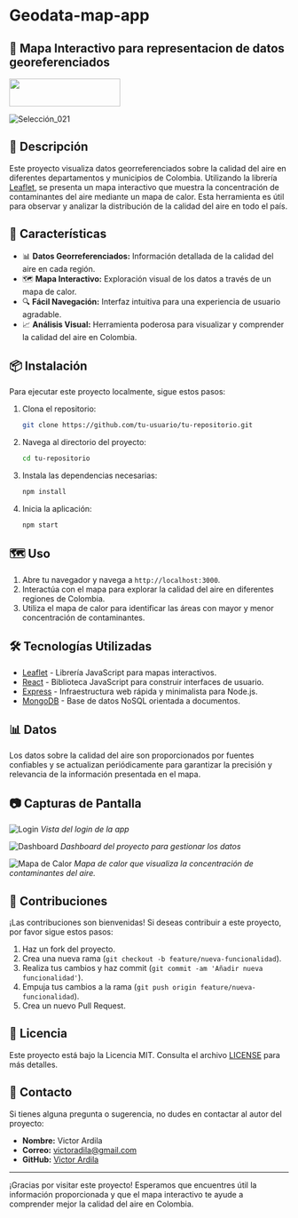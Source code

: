 # Geodata-map-app

## 📍 Mapa Interactivo para representacion de datos georeferenciados

<img src="https://leafletjs.com/docs/images/logo.png" width="200" height="50">

![Selección_021](https://github.com/Valfonsoardila10/Geodata-map-app/assets/106699036/cf5db26e-f6ba-4d4a-b290-f5e71b37a305)

## 📜 Descripción

Este proyecto visualiza datos georreferenciados sobre la calidad del aire en diferentes departamentos y municipios de Colombia. Utilizando la librería [Leaflet](https://leafletjs.com/), se presenta un mapa interactivo que muestra la concentración de contaminantes del aire mediante un mapa de calor. Esta herramienta es útil para observar y analizar la distribución de la calidad del aire en todo el país.

## 🚀 Características

- 📊 **Datos Georreferenciados:** Información detallada de la calidad del aire en cada región.
- 🗺️ **Mapa Interactivo:** Exploración visual de los datos a través de un mapa de calor.
- 🔍 **Fácil Navegación:** Interfaz intuitiva para una experiencia de usuario agradable.
- 📈 **Análisis Visual:** Herramienta poderosa para visualizar y comprender la calidad del aire en Colombia.

## 📦 Instalación

Para ejecutar este proyecto localmente, sigue estos pasos:

1. Clona el repositorio:
    ```bash
    git clone https://github.com/tu-usuario/tu-repositorio.git
    ```

2. Navega al directorio del proyecto:
    ```bash
    cd tu-repositorio
    ```

3. Instala las dependencias necesarias:
    ```bash
    npm install
    ```

4. Inicia la aplicación:
    ```bash
    npm start
    ```

## 🗺️ Uso

1. Abre tu navegador y navega a `http://localhost:3000`.
2. Interactúa con el mapa para explorar la calidad del aire en diferentes regiones de Colombia.
3. Utiliza el mapa de calor para identificar las áreas con mayor y menor concentración de contaminantes.

## 🛠️ Tecnologías Utilizadas

- [Leaflet](https://leafletjs.com/) - Librería JavaScript para mapas interactivos.
- [React](https://reactjs.org/) - Biblioteca JavaScript para construir interfaces de usuario.
- [Express](https://expressjs.com/) - Infraestructura web rápida y minimalista para Node.js.
- [MongoDB](https://www.mongodb.com/) - Base de datos NoSQL orientada a documentos.

## 📊 Datos

Los datos sobre la calidad del aire son proporcionados por fuentes confiables y se actualizan periódicamente para garantizar la precisión y relevancia de la información presentada en el mapa.

## 📷 Capturas de Pantalla

![Login](https://github.com/Valfonsoardila10/Geodata-map-app/assets/106699036/41009eb6-b7c7-4ab8-9e8d-bd1a2394de64)
*Vista del login de la app*

![Dashboard](https://github.com/Valfonsoardila10/Geodata-map-app/assets/106699036/f3ed748d-aba6-4405-b941-990ab085b1c4)
*Dashboard del proyecto para gestionar los datos*

![Mapa de Calor](./screenshots/mapa_calor.png)
*Mapa de calor que visualiza la concentración de contaminantes del aire.*

## 👥 Contribuciones

¡Las contribuciones son bienvenidas! Si deseas contribuir a este proyecto, por favor sigue estos pasos:

1. Haz un fork del proyecto.
2. Crea una nueva rama (`git checkout -b feature/nueva-funcionalidad`).
3. Realiza tus cambios y haz commit (`git commit -am 'Añadir nueva funcionalidad'`).
4. Empuja tus cambios a la rama (`git push origin feature/nueva-funcionalidad`).
5. Crea un nuevo Pull Request.

## 📄 Licencia

Este proyecto está bajo la Licencia MIT. Consulta el archivo [LICENSE](./LICENSE) para más detalles.

## 📧 Contacto

Si tienes alguna pregunta o sugerencia, no dudes en contactar al autor del proyecto:

- **Nombre:** Victor Ardila
- **Correo:** victoradila@gmail.com
- **GitHub:** [Victor Ardila](https://github.com/VictorArdila)

---

¡Gracias por visitar este proyecto! Esperamos que encuentres útil la información proporcionada y que el mapa interactivo te ayude a comprender mejor la calidad del aire en Colombia.

